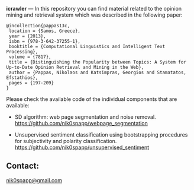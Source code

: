 <b>icrawler</b> — In this repository you can find material related to the opinion mining and retrieval system 
which was described in the following paper: 

```
@incollection{pappas13c,
 location = {Samos, Greece},
 year = {2013},
 isbn = {978-3-642-37255-1},
 booktitle = {Computational Linguistics and Intelligent Text Processing},
 volume = {7817},
 title = {Distinguishing the Popularity between Topics: A System for Up-to-Date Opinion Retrieval and Mining in the Web},
 author = {Pappas, Nikolaos and Katsimpras, Georgios and Stamatatos, Efstathios},
 pages = {197-209}
}
```

Please check the available code of the individual components that are available: 
- SD algorithm: web page segmentation and noise removal. <br />
  <a href="https://github.com/nik0spapp/webpage_segmentation">https://github.com/nik0spapp/webpage_segmentation</a>

- Unsupervised sentiment classification using bootstrapping procedures for subjectivity and polarity classification. <br />
  <a href="https://github.com/nik0spapp/unsupervised_sentiment">https://github.com/nik0spapp/unsupervised_sentiment</a>

## Contact:
nik0spapp@gmail.com
